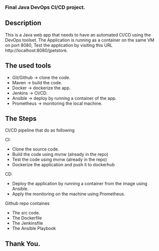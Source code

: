 ### Final Java DevOps CI/CD project.

## Description 

This is a Java web app that needs to have an automated CI/CD using the DevOps toolset. The Application is running as a container on the same VM on port 8080, Test the application by visiting this URL http://localhost:8080/jpetstore.

## The used tools

- Git/Github -> clone the code.
- Maven -> build the code.
- Docker -> dockerize the app.
- Jenkins -> CI/CD.
- Ansible -> deploy by running a container of the app.
- Prometheus -> monitoring the local machine.


## The Steps

CI/CD pipeline that do as following 

CI:
- Clone the source code.
- Build the code using mvnw (already in the repo)
- Test the code using mvnw (already in the repo)
- Dockerize the application and push it to dockerhub

CD:
- Deploy the application by running a container from the image using Ansible.
- Apply the monitoring on the machine using Prometheus. 


Github repo containes 
- The src code.
- The Dockerfile
- The Jenkinsfile
- The Ansible Playbook

## Thank You.
